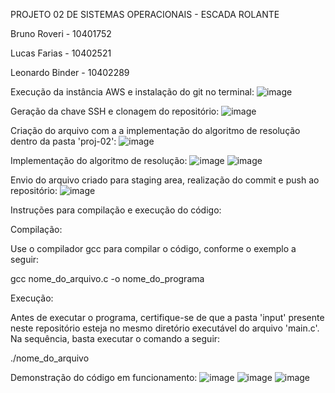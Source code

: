 PROJETO 02 DE SISTEMAS OPERACIONAIS - ESCADA ROLANTE


Bruno Roveri - 10401752

Lucas Farias - 10402521

Leonardo Binder - 10402289



Execução da instância AWS e instalação do git no terminal:
![image](https://github.com/brunoroveri/PROJ2SO/assets/142548195/ea44107c-3874-4d51-a67d-d19cf074d8ff)


Geração da chave SSH e clonagem do repositório:
![image](https://github.com/brunoroveri/PROJ2SO/assets/142548195/b7c4908f-e2d3-497d-bf54-cc0d312b5261)


Criação do arquivo com a a implementação do algoritmo de resolução dentro da pasta 'proj-02':
![image](https://github.com/brunoroveri/PROJ2SO/assets/142548195/0b9c5b3a-5458-43c0-b121-83c81e24d6bf)


Implementação do algoritmo de resolução:
![image](https://github.com/brunoroveri/PROJ2SO/assets/142548195/991756e3-e6d0-47cc-9667-8d66c2a6c2f1)
![image](https://github.com/brunoroveri/PROJ2SO/assets/142548195/59eb0578-a8b1-4320-8159-e9981439ed85)


Envio do arquivo criado para staging area, realização do commit e push ao repositório:
![image](https://github.com/brunoroveri/PROJ2SO/assets/142548195/85fcbbe7-598f-4132-b0c8-f0cadd866161)


Instruções para compilação e execução do código:

Compilação:

Use o compilador gcc para compilar o código, conforme o exemplo a seguir:


gcc nome_do_arquivo.c -o nome_do_programa

Execução:

Antes de executar o programa, certifique-se de que a pasta 'input' presente neste repositório esteja no mesmo diretório executável do arquivo 'main.c'. Na sequência, basta executar o comando a seguir:


./nome_do_arquivo


Demonstração do código em funcionamento:
![image](https://github.com/brunoroveri/PROJ2SO/assets/142548195/18d5f341-1006-4298-a598-4c664f75ecf7)
![image](https://github.com/brunoroveri/PROJ2SO/assets/142548195/9e1e81ad-5305-4121-8e72-2eb63584deea)
![image](https://github.com/brunoroveri/PROJ2SO/assets/142548195/ce166585-a03e-4f22-92dc-bc55575d6b19)
